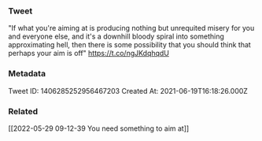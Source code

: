 ### Tweet
"If what you're aiming at is producing nothing but unrequited misery for you and everyone else, and it's a downhill bloody spiral into something approximating hell, then there is some possibility that you should think that perhaps your aim is off" https://t.co/ngJKdqhqdU

### Metadata
Tweet ID: 1406285252956467203
Created At: 2021-06-19T16:18:26.000Z

### Related
[[2022-05-29 09-12-39 You need something to aim at]]


